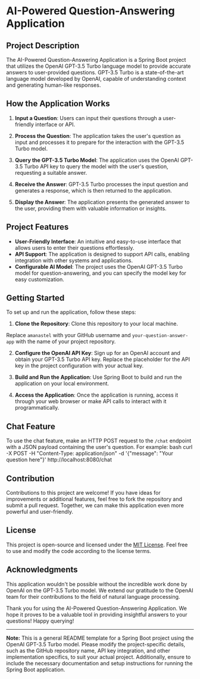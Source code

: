 # AI-Powered Question-Answering Application

## Project Description

The AI-Powered Question-Answering Application is a Spring Boot project that utilizes the OpenAI GPT-3.5 Turbo language model to provide accurate answers to user-provided questions. GPT-3.5 Turbo is a state-of-the-art language model developed by OpenAI, capable of understanding context and generating human-like responses.

## How the Application Works

1. **Input a Question**: Users can input their questions through a user-friendly interface or API.

2. **Process the Question**: The application takes the user's question as input and processes it to prepare for the interaction with the GPT-3.5 Turbo model.

3. **Query the GPT-3.5 Turbo Model**: The application uses the OpenAI GPT-3.5 Turbo API key to query the model with the user's question, requesting a suitable answer.

4. **Receive the Answer**: GPT-3.5 Turbo processes the input question and generates a response, which is then returned to the application.

5. **Display the Answer**: The application presents the generated answer to the user, providing them with valuable information or insights.

## Project Features

- **User-Friendly Interface**: An intuitive and easy-to-use interface that allows users to enter their questions effortlessly.
- **API Support**: The application is designed to support API calls, enabling integration with other systems and applications.
- **Configurable AI Model**: The project uses the OpenAI GPT-3.5 Turbo model for question-answering, and you can specify the model key for easy customization.

## Getting Started

To set up and run the application, follow these steps:

1. **Clone the Repository**: Clone this repository to your local machine.


Replace `amanastel` with your GitHub username and `your-question-answer-app` with the name of your project repository.

2. **Configure the OpenAI API Key**: Sign up for an OpenAI account and obtain your GPT-3.5 Turbo API key. Replace the placeholder for the API key in the project configuration with your actual key.

3. **Build and Run the Application**: Use Spring Boot to build and run the application on your local environment.


4. **Access the Application**: Once the application is running, access it through your web browser or make API calls to interact with it programmatically.

## Chat Feature

To use the chat feature, make an HTTP POST request to the `/chat` endpoint with a JSON payload containing the user's question. For example:
bash
curl -X POST -H "Content-Type: application/json" -d '{"message": "Your question here"}' http://localhost:8080/chat




## Contribution

Contributions to this project are welcome! If you have ideas for improvements or additional features, feel free to fork the repository and submit a pull request. Together, we can make this application even more powerful and user-friendly.

## License

This project is open-source and licensed under the [MIT License](LICENSE). Feel free to use and modify the code according to the license terms.

## Acknowledgments

This application wouldn't be possible without the incredible work done by OpenAI on the GPT-3.5 Turbo model. We extend our gratitude to the OpenAI team for their contributions to the field of natural language processing.

Thank you for using the AI-Powered Question-Answering Application. We hope it proves to be a valuable tool in providing insightful answers to your questions! Happy querying!

---

**Note:** This is a general README template for a Spring Boot project using the OpenAI GPT-3.5 Turbo model. Please modify the project-specific details, such as the GitHub repository name, API key integration, and other implementation specifics, to suit your actual project. Additionally, ensure to include the necessary documentation and setup instructions for running the Spring Boot application.
